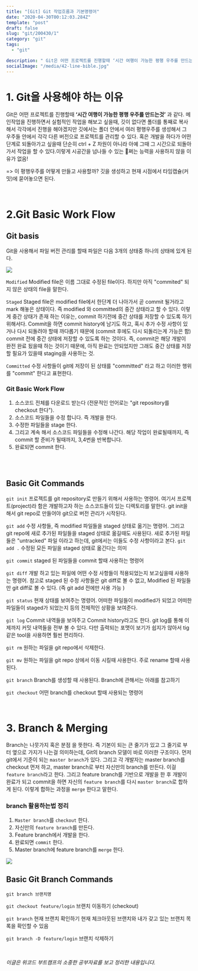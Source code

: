 ```yaml
---
title: "[Git] Git 작업흐름과 기본명령어"
date: "2020-04-30T00:12:03.284Z"
template: "post"
draft: false
slug: "git/200430/1"
category: "git"
tags:
  - "git"

description: " Git은 어떤 프로젝트를 진행할때 ‘시간 여행이 가능한 평행 우주를 만드는것’과 같다. 메인작업을 진행하면서 실험적인 작업을 해보고 싶을때, 깃이 없다면 폴더를 통째로 복사해서 각각에서 진행을 해야겠지만 깃에서는 폴더 안에서 여러 평행우주를 생성해서 그 우주들 안에서 각각 다른 버전으로 프로젝트를 관리할 수 있다."
socialImage: "/media/42-line-bible.jpg"
---
```


<!-- - [The first transition](#the-first-transition)
- [The digital age](#the-digital-age)
- [Loss of humanity through transitions](#loss-of-humanity-through-transitions)
- [Chasing perfection](#chasing-perfection) -->

# 1. Git을 사용해야 하는 이유

Git은 어떤 프로젝트를 진행할때 **‘시간 여행이 가능한 평행 우주를 만드는것’** 과 같다. 메인작업을 진행하면서 실험적인 작업을 해보고 싶을때, 깃이 없다면 폴더를 통째로 복사해서 각각에서 진행을 해야겠지만 깃에서는 폴더 안에서 여러 평행우주를 생성해서 그 우주들 안에서 각각 다른 버전으로 프로젝트를 관리할 수 있다. 혹은 개발을 하다가 어떤 단계로 되돌아가고 싶을때 단순히 ctrl + Z 차원이 아니라 아예 그때 그 시간으로 되돌아가서 작업을 할 수 있다.이렇게 시공간을 넘나들 수 있는 🐶쩌는 능력을 사용하지 않을 이유가 없음!

=> 이 평행우주를 어떻게 만들고 사용할까? 깃을 생성하고 현재 시점에서 타임캡슐(커밋)에 묻어놓으면 된다.

<br>

# 2.Git Basic Work Flow

## Git basis

Git을 사용해서 파일 버전 관리를 할때 파일은 다음 3개의 상태중 하나의 상태에 있게 된다.

![](https://images.velog.io/images/rimu/post/4af4be68-2648-47d5-9f5f-4b77edd13313/%E1%84%89%E1%85%B3%E1%84%8F%E1%85%B3%E1%84%85%E1%85%B5%E1%86%AB%E1%84%89%E1%85%A3%E1%86%BA%202020-04-30%20%E1%84%8B%E1%85%A9%E1%84%92%E1%85%AE%201.13.22.png)

`Modified`
Modified file은 이름 그대로 수정된 file이다. 하지만 아직 "commited" 되지 않은 상태의 file을 말한다.

`Staged`
Staged file은 modified file에서 한단계 더 나아가서 곧 commit 될거라고 mark 해놓은 상태이다. 즉 modified 와 committed의 중간 상태라고 할 수 있다.
이렇게 중간 상태가 존재 하는 이유는, commit 하기전에 중간 상태를 저장할 수 있도록 하기 위해서다. Commit을 하면 commit history에 남기도 하고, 혹시 추가 수정 사항이 있거나 다시 되돌려야 할때 까다롭기 때문에 (commit 후에도 다시 되돌리는게 가능은 함) commit 전에 중간 상태에 저장할 수 있도록 하는 것이다. 즉, commit은 해당 개발이 완전 완료 됬을때 하는 것이기 때문에, 아직 완료는 안되었지만 그래도 중간 상태를 저장할 필요가 있을때 staging을 사용하는 것.

`Committed`
수정 사항들이 git에 저장이 된 상태를 "committed" 라고 하고 이러한 행위를 "commit" 한다고 표현한다.

### Git Basic Work Flow

>

1. 소스코드 전체를 다운로드 받는다 (전문적인 언어로는 "git repository를 checkout 한다").
2. 소스코드 파일들을 수정 합니다. 즉 개발을 한다.
3. 수정한 파일들을 stage 한다.
4. 그리고 계속 해서 소스코드 파일들을 수정해 나간다.
   해당 작업이 완료될때까지, 즉 commit 할 준비가 될때까지, 3,4번을 반복합니다.
5. 완료되면 commit 한다.

<br>
<br>

## Basic Git Commands

`git init`
프로젝트를 git repository로 만들기 위해서 사용하는 명령어. 여기서 프로젝트(project)라 함은 개발하고자 하는 소스코드들이 있는 디렉토리를 말한다. git init을 해서 git repo로 만들어야 git으로 버전 관리가 시작된다.

`git add`
수정 사항들, 즉 modified 파일들을 staged 상태로 옮기는 명령어. 그리고 git repo에 새로 추가된 파일들을 staged 상태로 옮길때도 사용된다. 새로 추가된 파일들은 "untracked" 파일 이라고 하는데, git에서는 이들도 수정 사항이라고 본다.
`git add .` 수정된 모든 파일을 staged 상태로 옮긴다는 의미

`git commit`
staged 된 파일들을 commit 할때 사용하는 명령어

`git diff`
개발 하고 있는 파일에 어떤 수정 사항들이 적용되었는지 보고싶을때 사용하는 명령어. 참고로 staged 된 수정 사항들은 git diff로 볼 수 없고, Modified 된 파일들만 git diff로 볼 수 있다.
(즉 git add 전에만 사용 가능 )

`git status`
현재 상태를 보여주는 명령어. 어떠한 파일들이 modified가 되었고 어떠한 파일들이 staged가 되었는지 등의 전체적인 상황을 보여준다.

`git log`
Commit 내역들을 보여주고 Commit history라고도 한다. git log를 통해 이제까지 커밋 내역들을 전부 볼 수 있다. 다만 출력되는 포맷이 보기가 쉽지가 않아서 tig 같은 tool을 사용하면 훨씬 편리하다.

`git rm`
원하는 파일을 git repo에서 삭제한다.

`git mv`
원하는 파일을 git repo 상에서 이동 시킬때 사용한다. 주로 rename 할때 사용 된다.

`git branch`
Branch를 생성할 때 사용된다. Branch에 관해서는 아래를 참고하기

`git checkout`
어떤 branch를 checkout 할때 사용되는 명령어

<br>

# 3. Branch & Merging

Branch는 나뭇가지 혹은 분점 을 뜻한다. 즉 기본이 되는 큰 줄기가 있고 그 줄기로 부터 옆으로 가지가 나는걸 의미하는데, Git의 branch 모델이 바로 이러한 구조이다. 먼저 git에서 기준이 되는 `master branch`가 있다. 그리고 각 개발자는 master branch를 checkout 먼저 하고, master branch로 부터 자신만의 branch를 만든다. 이걸 `feature branch`라고 한다. 그리고 feature branch를 기반으로 개발을 한 후 개발이 완료가 되고 commit을 하면 자신의 `feature branch`를 다시 `master branch`로 합하게 된다. 이렇게 합하는 과정을 `merge` 한다고 말한다.

### branch 활용하는법 정리

1.  `Master branch`를 `checkout` 한다.
2.  자신만의 `feature branch`를 만든다.
3.  Feature branch에서 개발을 한다.
4.  완료되면 `commit` 한다.
5.  Master branch에 feature branch를 `merge` 한다.

![](https://images.velog.io/images/rimu/post/e2a71e10-2a9d-4edf-aa8c-ff63fe3e584c/%E1%84%89%E1%85%B3%E1%84%8F%E1%85%B3%E1%84%85%E1%85%B5%E1%86%AB%E1%84%89%E1%85%A3%E1%86%BA%202020-04-30%20%E1%84%8B%E1%85%A9%E1%84%92%E1%85%AE%201.38.47.png)

## Basic Git Branch Commands

`git branch 브랜치명`

`git checkout feature/login`
브랜치 이동하기 (checkout)

`git branch`
현재 브랜치 확인하기
현재 체크아웃된 브랜치와 내가 갖고 있는 브랜치 목록을 확인할 수 있음

`git branch -D feature/login`
브랜치 삭제하기

<br>

_이글은 위코드 부트캠프의 소중한 공부자료를 보고 정리한 내용입니다._
